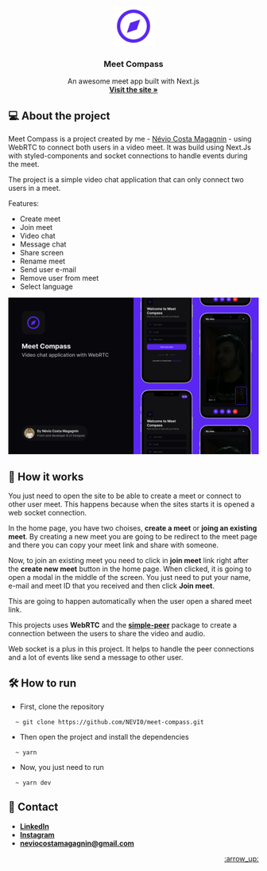 <div id="top"></div>

<br />

<div align="center">
  <a href="https://user-images.githubusercontent.com/45011343/174501665-8be30f33-7850-4c97-90ac-633debe2dedc.png">
    <img src="public/assets/images/meet-compass-logo-purple.png" alt="Logo" width="80" height="80">
  </a>

  <h3 align="center">
	Meet Compass
  </h3>

  <p align="center">
    An awesome meet app built with Next.js
    <br />
    <a href="https://meet-compass.herokuapp.com/"><strong>Visit the site »</strong></a>
  </p>
</div>

## :computer: About the project

Meet Compass is a project created by me - [Névio Costa Magagnin](https://www.linkedin.com/in/n%C3%A9vio-magagnin-045710177/) - using WebRTC to connect both users in a video meet. It was build using Next.Js with styled-components and socket connections to handle events during the meet.

The project is a simple video chat application that can only connect two users in a meet.

Features:
- Create meet
- Join meet
- Video chat
- Message chat
- Share screen
- Rename meet
- Send user e-mail
- Remove user from meet
- Select language

<img src="public/assets/images/meet-compass-post.png" alt="Post">

## :electric_plug: How it works

You just need to open the site to be able to create a meet or connect to other user meet. This happens because when the sites starts it is opened a web socket connection.

In the home page, you have two choises, **create a meet** or **joing an existing meet**. By creating a new meet you are going to be redirect to the meet page and there you can copy your meet link and share with someone.

Now, to join an existing meet you need to click in **join meet** link right after the **create new meet** button in the home page. When clicked, it is going to open a modal in the middle of the screen. You just need to put your name, e-mail and meet ID that you received and then click **Join meet**.

This are going to happen automatically when the user open a shared meet link.

This projects uses **WebRTC** and the **[simple-peer](https://github.com/feross/simple-peer)** package to create a connection between the users to share the video and audio. 

Web socket is a plus in this project. It helps to handle the peer connections and a lot of events like send a message to other user.

## :hammer_and_wrench: How to run

- First, clone the repository
```
  ~ git clone https://github.com/NEVI0/meet-compass.git
```

- Then open the project and install the dependencies
```
  ~ yarn
```

- Now, you just need to run
```
  ~ yarn dev
```

## :iphone: Contact

- **[LinkedIn](https://www.linkedin.com/in/n%C3%A9vio-magagnin-045710177/)**
- **[Instagram](https://www.instagram.com/nevio_costa/)**
- **neviocostamagagnin@gmail.com**

<p align="right">
  <a href="#top">:arrow_up:</a>
</p>
